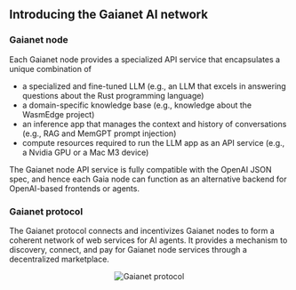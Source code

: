 ## Introducing the Gaianet AI network

### Gaianet node

Each Gaianet node provides a specialized API service that encapsulates a unique combination of

* a specialized and fine-tuned LLM (e.g., an LLM that excels in answering questions about the Rust programming language)
* a domain-specific knowledge base (e.g., knowledge about the WasmEdge project)
* an inference app that manages the context and history of conversations (e.g., RAG and MemGPT prompt injection)
* compute resources required to run the LLM app as an API service (e.g., a Nvidia GPU or a Mac M3 device)

The Gaianet node API service is fully compatible with the OpenAI JSON spec, and hence each Gaia node can function as an alternative backend for OpenAI-based frontends or agents.

### Gaianet protocol

The Gaianet protocol connects and incentivizes Gaianet nodes to form a coherent network of web services for AI agents. It provides a mechanism to discovery, connect, and pay for Gaianet node services through a decentralized marketplace.

<div align="center">
  
![Gaianet protocol](https://github.com/gaia-network/.github/raw/main/profile/gaia_arch.png)

</div>
